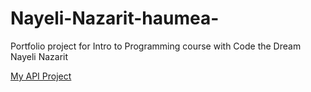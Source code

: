 # Nayeli-Nazarit-haumea-
Portfolio project for Intro to Programming course with Code the Dream
Nayeli Nazarit 

[My API Project](https://github.com/NayeTheCoder/Coffee.Api)
